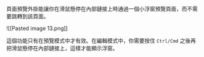 頁面預覽外掛能讓你在滑鼠懸停在內部鏈接上時通過一個小浮窗預覽頁面，而不需要跳轉到該頁面。

![[Pasted image 13.png]]

這個功能只有在預覽模式中才有效。在編輯模式中，你需要按住 `Ctrl/Cmd` 之後再把滑鼠懸停在內部鏈接上，這樣才能顯示浮窗。

